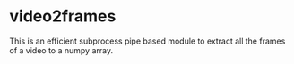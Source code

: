 # video2frames
This is an efficient subprocess pipe based module to extract all the frames of a video to a numpy array.
